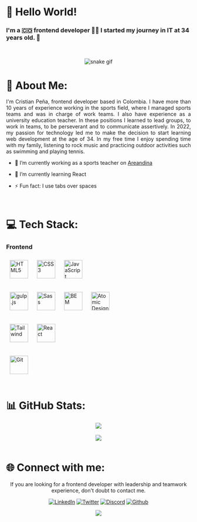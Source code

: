 # 👋 Hello World!

### I'm a 🇨🇴 frontend developer 👨‍💻 I started my journey in IT at 34 years old. 🚀
<br/> 

<div align="center">

![snake gif](https://github.com/cristianps1988/cristianps1988/blob/output/github-contribution-grid-snake.gif)

</div> 

# 💫 About Me:

<p align="justify"> I'm Cristian Peña, frontend developer based in Colombia. I have more than 10 years of experience working in the sports field, where I managed sports teams and was in charge of work teams. I also have experience as a university education teacher. In these positions I learned to lead groups, to work in teams, to be perseverant and to communicate assertively. 
In 2022, my passion for technology led me to make the decision to start learning web development at the age of 34. 
In my free time I enjoy spending time with my family, listening to rock music and practicing outdoor activities such as swimming and playing tennis. <p/>


- 🔭 I’m currently working as a sports teacher on [Areandina](https://areandina.edu.co)  

- 🌱 I’m currently learning React    

- ⚡ Fun fact: I use tabs over spaces  
  
<br/>  


# 💻 Tech Stack:
### Frontend  

<div align="left">
<a href="https://en.wikipedia.org/wiki/HTML5" target="_blank"><img style="margin: 10px" src="https://profilinator.rishav.dev/skills-assets/html5-original-wordmark.svg" alt="HTML5" height="50" /></a> 
<a href="https://www.w3schools.com/css/" target="_blank"><img style="margin: 10px" src="https://profilinator.rishav.dev/skills-assets/css3-original-wordmark.svg" alt="CSS3" height="50" /></a>   
<a href="https://www.javascript.com/" target="_blank"><img style="margin: 10px" src="https://profilinator.rishav.dev/skills-assets/javascript-original.svg" alt="JavaScript" height="50" /></a>
  <br/>
  <br/>
<a href="https://gulpjs.com/" target="_blank"><img style="margin: 10px" src="https://profilinator.rishav.dev/skills-assets/gulp-plain.svg" alt="gulp.js" height="50" /></a>  
<a href="https://sass-lang.com/" target="_blank"><img style="margin: 10px" src="https://profilinator.rishav.dev/skills-assets/sass-original.svg" alt="Sass" height="50" /></a>   
<a href="http://getbem.com/" target="_blank"><img style="margin: 10px" src="https://profilinator.rishav.dev/skills-assets/bem.svg" alt="BEM" height="50" /></a>
<a href="https://bradfrost.com/blog/post/atomic-web-design/" target="_blank"><img style="margin: 10px" src="https://scholarblogs.emory.edu/lits/files/2019/03/atomicdesign.png" alt="Atomic Design" height="50" /></a>
  <br/>
  <br/>
<a href="https://tailwindcss.com/" target="_blank"><img style="margin: 10px" src="https://upload.wikimedia.org/wikipedia/commons/thumb/d/d5/Tailwind_CSS_Logo.svg/1024px-Tailwind_CSS_Logo.svg.png" alt="Tailwind" height="50" /></a>
<a href="https://reactjs.org/" target="_blank"><img style="margin: 10px" src="https://profilinator.rishav.dev/skills-assets/react-original-wordmark.svg" alt="React" height="50" /></a>
  <br/>
  <br/>
  <a href="https://github.com/" target="_blank"><img style="margin: 10px" src="https://profilinator.rishav.dev/skills-assets/git-scm-icon.svg" alt="Git" height="50" /></a> 
</div>

<br/>  


# 📊 GitHub Stats:

<div align="center" href="https://github.com/anuraghazra/github-readme-stats">
  <img align="center" src="https://github-readme-stats-sigma-five.vercel.app/api?username=cristianps1988&count_private=true&show_icons=true&?theme=radical" />
</div>

<br/>  

<div align="center" href="https://github.com/anuraghazra/github-readme-stats">
  <img align="center" src="https://github-readme-stats-sigma-five.vercel.app/api/top-langs/?username=cristianps1988&layout=compact" />
</div>

<br/>

# 🌐 Connect with me:
<div align="center">
<p> If you are looking for a frontend developer with leadership and teamwork experience, don't doubt to contact me. <p/>
  
[![LinkedIn](https://img.shields.io/badge/LinkedIn-%230077B5.svg?logo=linkedin&logoColor=white)](https://linkedin.com/in/cristiancamilopena) 
[![Twitter](https://img.shields.io/badge/Twitter-%231DA1F2.svg?logo=Twitter&logoColor=white)](https://twitter.com/cristianps1988) 
[![Discord](https://img.shields.io/badge/Discord-%237289DA.svg?logo=discord&logoColor=white)](https://discord.gg/https://discord.gg/Jrr8Vrk8) 
[![Github](https://img.shields.io/badge/Github-%2324292e.svg?logo=github&logoColor=white)](https://github.com/cristianps1988)
<p align="center"><img src="https://komarev.com/ghpvc/?username=cristianps&&style=flat-square" align="center" /></p>
</div>  
